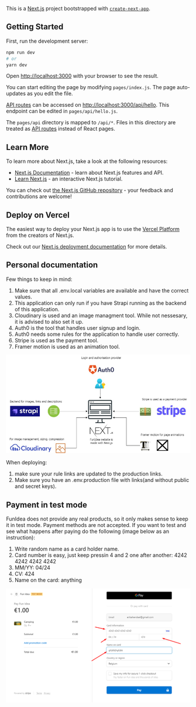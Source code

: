This is a [Next.js](https://nextjs.org/) project bootstrapped with [`create-next-app`](https://github.com/vercel/next.js/tree/canary/packages/create-next-app).

## Getting Started

First, run the development server:

```bash
npm run dev
# or
yarn dev
```

Open [http://localhost:3000](http://localhost:3000) with your browser to see the result.

You can start editing the page by modifying `pages/index.js`. The page auto-updates as you edit the file.

[API routes](https://nextjs.org/docs/api-routes/introduction) can be accessed on [http://localhost:3000/api/hello](http://localhost:3000/api/hello). This endpoint can be edited in `pages/api/hello.js`.

The `pages/api` directory is mapped to `/api/*`. Files in this directory are treated as [API routes](https://nextjs.org/docs/api-routes/introduction) instead of React pages.

## Learn More

To learn more about Next.js, take a look at the following resources:

- [Next.js Documentation](https://nextjs.org/docs) - learn about Next.js features and API.
- [Learn Next.js](https://nextjs.org/learn) - an interactive Next.js tutorial.

You can check out [the Next.js GitHub repository](https://github.com/vercel/next.js/) - your feedback and contributions are welcome!

## Deploy on Vercel

The easiest way to deploy your Next.js app is to use the [Vercel Platform](https://vercel.com/new?utm_medium=default-template&filter=next.js&utm_source=create-next-app&utm_campaign=create-next-app-readme) from the creators of Next.js.

Check out our [Next.js deployment documentation](https://nextjs.org/docs/deployment) for more details.

## Personal documentation

Few things to keep in mind:
1. Make sure that all .env.local variables are available and have the correct values.
2. This application can only run if you have Strapi running as the backend of this application.
3. Cloudinary is used and an image managment tool. While not nessesary, it is advised to also set it up.
4. Auth0 is the tool that handles user signup and login.
5. Auth0 needs some rules for the application to handle user correctly.
6. Stripe is used as the payment tool.
7. Framer motion is used as an animation tool.

![Overview Diagram](overview_diagram.jpg?raw=true "Overview Diagram")

When deploying: 
1. make sure your rule links are updated to the production links. 
2. Make sure you have an .env.production file with links(and without public and secret keys).

## Payment in test mode

FunIdea does not provide any real products, so it only makes sense to keep it in test mode. Payment methods are not accepted. If you want to test and see what happens after paying do the following (image below as an instruction):

1. Write random name as a card holder name.
2. Card number is easy, just keep pressin 4 and 2 one after another: 4242 4242 4242 4242
3. MM/YY: 04/24
4. CV: 424
5. Name on the card: anything

![Paying in Test mode](paying_in_test_mode.png?raw=true "Paying in Test mode")
